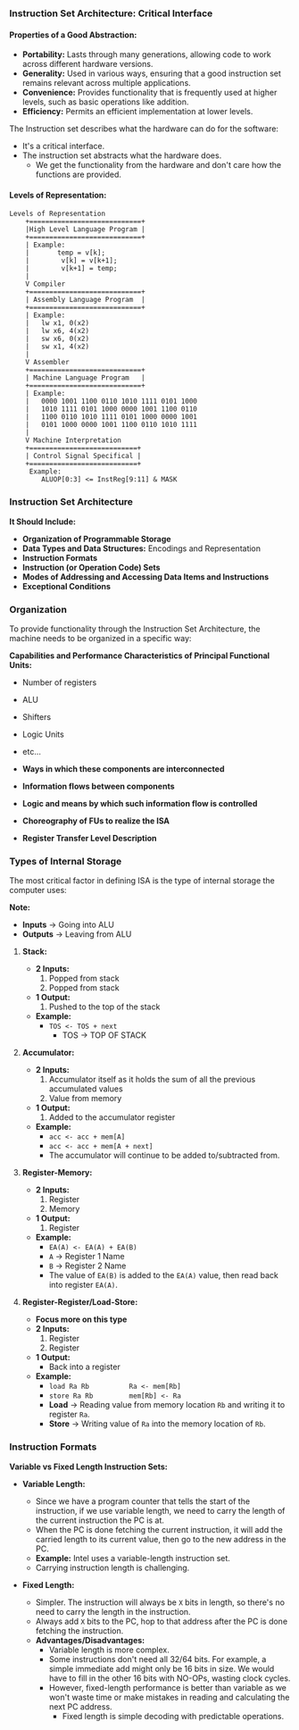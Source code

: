 ### Instruction Set Architecture: Critical Interface

#### Properties of a Good Abstraction:
- **Portability:** Lasts through many generations, allowing code to work across different hardware versions.
- **Generality:** Used in various ways, ensuring that a good instruction set remains relevant across multiple applications.
- **Convenience:** Provides functionality that is frequently used at higher levels, such as basic operations like addition.
- **Efficiency:** Permits an efficient implementation at lower levels.

The Instruction set describes what the hardware can do for the software:
- It's a critical interface.
- The instruction set abstracts what the hardware does.
  - We get the functionality from the hardware and don't care how the functions are provided.

#### Levels of Representation:
    Levels of Representation 
        +============================+
        |High Level Language Program |           
        +============================+
        | Example:
        |       temp = v[k];
        |        v[k] = v[k+1];
        |        v[k+1] = temp;
        |    
        V Compiler
        +============================+
        | Assembly Language Program  |
        +============================+
        | Example:
        |   lw x1, 0(x2)
        |   lw x6, 4(x2)
        |   sw x6, 0(x2)
        |   sw x1, 4(x2)
        |
        V Assembler
        +============================+
        | Machine Language Program   |
        +============================+
        | Example:
        |   0000 1001 1100 0110 1010 1111 0101 1000
        |   1010 1111 0101 1000 0000 1001 1100 0110
        |   1100 0110 1010 1111 0101 1000 0000 1001
        |   0101 1000 0000 1001 1100 0110 1010 1111
        |
        V Machine Interpretation
        +===========================+
        | Control Signal Specifical |
        +===========================+
         Example:
            ALUOP[0:3] <= InstReg[9:11] & MASK 

### Instruction Set Architecture

**It Should Include:**
- **Organization of Programmable Storage**
- **Data Types and Data Structures:** Encodings and Representation
- **Instruction Formats**
- **Instruction (or Operation Code) Sets**
- **Modes of Addressing and Accessing Data Items and Instructions**
- **Exceptional Conditions**

### Organization
To provide functionality through the Instruction Set Architecture, the machine needs to be organized in a specific way:

**Capabilities and Performance Characteristics of Principal Functional Units:**
- Number of registers
- ALU
- Shifters
- Logic Units
- etc...

- **Ways in which these components are interconnected**
- **Information flows between components**
- **Logic and means by which such information flow is controlled**
- **Choreography of FUs to realize the ISA**
- **Register Transfer Level Description**

### Types of Internal Storage
The most critical factor in defining ISA is the type of internal storage the computer uses:

**Note:**
- **Inputs** -> Going into ALU
- **Outputs** -> Leaving from ALU

1. **Stack:**
    - **2 Inputs:**
        1. Popped from stack
        2. Popped from stack
    - **1 Output:**
        1. Pushed to the top of the stack  
    - **Example:**
        - `TOS <- TOS + next`
            - TOS -> TOP OF STACK 

2. **Accumulator:**
    - **2 Inputs:**
        1. Accumulator itself as it holds the sum of all the previous accumulated values
        2. Value from memory 
    - **1 Output:**
        1. Added to the accumulator register
    - **Example:**
        - `acc <- acc + mem[A]`
        - `acc <- acc + mem[A + next]`
        - The accumulator will continue to be added to/subtracted from.

3. **Register-Memory:**
    - **2 Inputs:**
        1. Register
        2. Memory
    - **1 Output:**
        1. Register
    - **Example:**
        - `EA(A) <- EA(A) + EA(B)`
        - `A` -> Register 1 Name
        - `B` -> Register 2 Name
        - The value of `EA(B)` is added to the `EA(A)` value, then read back into register `EA(A)`.

4. **Register-Register/Load-Store:**
    - **Focus more on this type**
    - **2 Inputs:**
        1. Register
        2. Register
    - **1 Output:**
        - Back into a register
    - **Example:**
        - `load Ra Rb          Ra <- mem[Rb]`
        - `store Ra Rb         mem[Rb] <- Ra`
        - **Load** -> Reading value from memory location `Rb` and writing it to register `Ra`.
        - **Store** -> Writing value of `Ra` into the memory location of `Rb`.

### Instruction Formats
**Variable vs Fixed Length Instruction Sets:**

- **Variable Length:**
    - Since we have a program counter that tells the start of the instruction, if we use variable length, we need to carry the length of the current instruction the PC is at.
    - When the PC is done fetching the current instruction, it will add the carried length to its current value, then go to the new address in the PC.
    - **Example:** Intel uses a variable-length instruction set.
    - Carrying instruction length is challenging.

- **Fixed Length:**
    - Simpler. The instruction will always be `X` bits in length, so there's no need to carry the length in the instruction.
    - Always add `X` bits to the PC, hop to that address after the PC is done fetching the instruction.
    - **Advantages/Disadvantages:**
        - Variable length is more complex.
        - Some instructions don't need all 32/64 bits. For example, a simple immediate add might only be 16 bits in size. We would have to fill in the other 16 bits with NO-OPs, wasting clock cycles.
        - However, fixed-length performance is better than variable as we won't waste time or make mistakes in reading and calculating the next PC address.
            - Fixed length is simple decoding with predictable operations.

